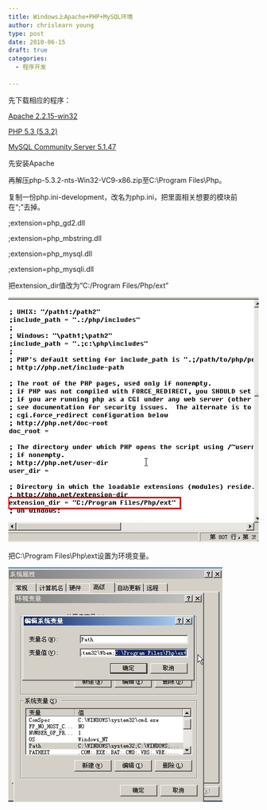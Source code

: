 ```yaml
---
title: Windows上Apache+PHP+MySQL环境
author: chrislearn young
type: post
date: 2010-06-15
draft: true
categories:
  - 程序开发

---
```

先下载相应的程序：

<a href="http://httpd.apache.org/download.cgi#apache22" target="_blank">Apache 2.2.15-win32</a>
  
<a href="http://windows.php.net/download/" target="_blank">PHP 5.3 (5.3.2)</a>
  
<a href="http://www.mysql.com/downloads/mysql/5.1.html" target="_blank">MySQL Community Server 5.1.47</a>

先安装Apache

再解压php-5.3.2-nts-Win32-VC9-x86.zip至C:\Program Files\Php。

复制一份php.ini-development，改名为php.ini，把里面相关想要的模块前在“;”去掉。

;extension=php_gd2.dll
  
;extension=php_mbstring.dll
  
;extension=php_mysql.dll
  
;extension=php_mysqli.dll

把extension_dir值改为”C:/Program Files/Php/ext”

![ext_dir.jpg](ext_dir.jpg)

把C:\Program Files\Php\ext设置为环境变量。

![e_path.jpg](e_path.jpg)